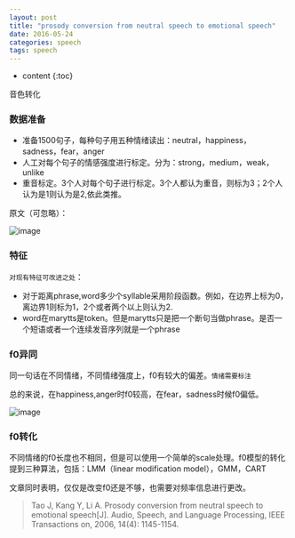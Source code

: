 ```yaml
---
layout: post
title: "prosody conversion from neutral speech to emotional speech"
date: 2016-05-24
categories: speech
tags: speech
---
```


* content
{:toc}

音色转化




###  数据准备
* 准备1500句子，每种句子用五种情绪读出：neutral，happiness，sadness，fear，anger
* 人工对每个句子的情感强度进行标定。分为：strong，medium，weak，unlike
* 重音标定。3个人对每个句子进行标定。3个人都认为重音，则标为3；2个人认为是1则认为是2,依此类推。

原文（可忽略）：

![image](http://vsooda.github.io/assets/prosody/data_record.png)

### 特征
`对现有特征可改进之处`：

* 对于距离phrase,word多少个syllable采用阶段函数。例如，在边界上标为0，离边界1则标为1，2个或者两个以上则认为2.
* word在marytts是token。但是marytts只是把一个断句当做phrase。是否一个短语或者一个连续发音序列就是一个phrase

### f0异同

同一句话在不同情绪，不同情绪强度上，f0有较大的偏差。`情绪需要标注`

总的来说，在happiness,anger时f0较高，在fear，sadness时候f0偏低。

![image](http://vsooda.github.io/assets/prosody/prosody_f0.png)

### f0转化
不同情绪的f0长度也不相同，但是可以使用一个简单的scale处理。f0模型的转化提到三种算法，包括：LMM（linear modification model），GMM，CART

文章同时表明，仅仅是改变f0还是不够，也需要对频率信息进行更改。

>  Tao J, Kang Y, Li A. Prosody conversion from neutral speech to emotional speech[J]. Audio, Speech, and Language Processing, IEEE Transactions on, 2006, 14(4): 1145-1154.
